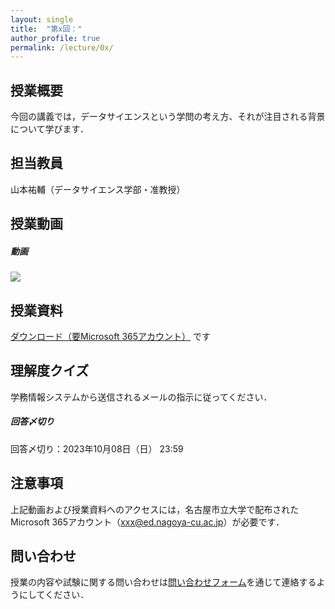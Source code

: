 ```yaml
---
layout: single
title:  "第x回："
author_profile: true
permalink: /lecture/0x/
---
```


## 授業概要
今回の講義では，データサイエンスという学問の考え方、それが注目される背景について学びます．


## 担当教員
山本祐輔（データサイエンス学部・准教授）


## 授業動画
##### 動画
<a href="" target="_blank"><img src="/assets/images/thumbnail/lecture-0x.png"></a>


## 授業資料
<a href="" target="_blank">ダウンロード（要Microsoft 365アカウント）</a>
です


## 理解度クイズ
学務情報システムから送信されるメールの指示に従ってください．

##### 回答〆切り
回答〆切り：2023年10月08日（日） 23:59


## 注意事項
上記動画および授業資料へのアクセスには，名古屋市立大学で配布されたMicrosoft 365アカウント（xxx@ed.nagoya-cu.ac.jp）が必要です．


## 問い合わせ
授業の内容や試験に関する問い合わせは<a href="https://forms.office.com/r/qmPmEhnF1Y" target="_blank">問い合わせフォーム</a>を通じて連絡するようにしてください．
